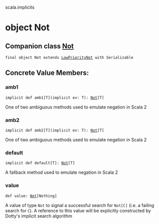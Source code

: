 scala.implicits
# object Not

## Companion class <a href="./Not.md">Not</a>

<pre><code class="language-scala" >final object Not extends <a href="./LowPriorityNot.md">LowPriorityNot</a> with Serializable</pre></code>
## Concrete Value Members:
### amb1
<pre><code class="language-scala" >implicit def amb1[T](implicit ev: T): <a href="./Not.md">Not</a>[T]</pre></code>
One of two ambiguous methods used to emulate negation in Scala 2

### amb2
<pre><code class="language-scala" >implicit def amb2[T](implicit ev: T): <a href="./Not.md">Not</a>[T]</pre></code>
One of two ambiguous methods used to emulate negation in Scala 2

### default
<pre><code class="language-scala" >implicit def default[T]: <a href="./Not.md">Not</a>[T]</pre></code>
A fallback method used to emulate negation in Scala 2

### value
<pre><code class="language-scala" >def value: <a href="./Not.md">Not</a>[Nothing]</pre></code>
A value of type `Not` to signal a successful search for `Not[C]` (i.e. a failing
search for `C`). A reference to this value will be explicitly constructed by Dotty's
implicit search algorithm

